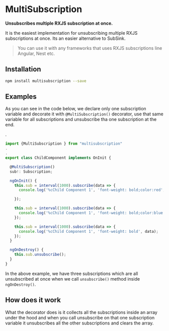 # MultiSubscription

**Unsubscribes multiple RXJS subscription at once.**

It is the easiest implementation for unsubscribing multiple RXJS subscriptions at once.
Its an easier alternative to SubSink.

> You can use it with any frameworks that uses RXJS subscriptions line Angular, Nest etc.

## Installation

```bash
npm install multisubscription --save
```

## Examples

As you can see in the code below, we declare only one subscription variable and decorate it with `@MultiSubscription()` decorator, use that same variable for all subscriptions and unsubscribe tha one subscription at the end.<br>

.

```ts
import {MultiSubscription } from "multisubscription"
.
.
export class ChildComponent implements OnInit {

  @MultiSubscription()
  sub!: Subscription;

  ngOnInit() {
    this.sub = interval(1000).subscribe(data => {
      console.log('%cChild Component 1', 'font-weight: bold;color:red', data);

    });

    this.sub = interval(1000).subscribe(data => {
      console.log('%cChild Component 1', 'font-weight: bold;color:blue', data);
    });

    this.sub = interval(1000).subscribe(data => {
      console.log('%cChild Component 1', 'font-weight: bold', data);
    });
  }

  ngOnDestroy() {
    this.sub.unsubscribe();
  }
}
```

In the above example, we have three subscriptions which are all unsubscribed at once when we call `unsubscribe()` method inside `ngOnDestroy()`.

## How does it work

What the decorator does is it collects all the subscriptions inside an array under the hood and when you call unsubscribe on that one subscription variable it unsubscribes all the other subscriptions and clears the array.
